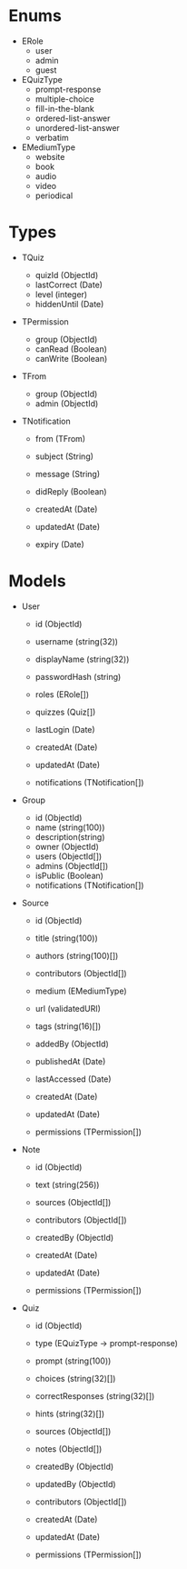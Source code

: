 <!-- This markdown can be viewed as a mindmap using the MarkMap VS Code extension.

MarkMap can also export the mindmap into an HTML file that uses SVG to draw the mindmap -->

# Enums

-   ERole
    -   user
    -   admin
    -   guest
-   EQuizType
    -   prompt-response
    -   multiple-choice
    -   fill-in-the-blank
    -   ordered-list-answer
    -   unordered-list-answer
    -   verbatim
-   EMediumType
    -   website
    -   book
    -   audio
    -   video
    -   periodical

# Types

-   TQuiz

    -   quizId (ObjectId)
    -   lastCorrect (Date)
    -   level (integer)
    -   hiddenUntil (Date)

-   TPermission

    -   group (ObjectId)
    -   canRead (Boolean)
    -   canWrite (Boolean)

-   TFrom

    -   group (ObjectId)
    -   admin (ObjectId)

-   TNotification

    -   from (TFrom)
    -   subject (String)
    -   message (String)
    -   didReply (Boolean)

    -   createdAt (Date)
    -   updatedAt (Date)
    -   expiry (Date)

# Models

-   User

    -   id (ObjectId)

    -   username (string(32))
    -   displayName (string(32))
    -   passwordHash (string)
    -   roles (ERole[])
    -   quizzes (Quiz[])
    -   lastLogin (Date)

    -   createdAt (Date)
    -   updatedAt (Date)
    -   notifications (TNotification[])

-   Group

    -   id (ObjectId)
    -   name (string(100))
    -   description(string)
    -   owner (ObjectId)
    -   users (ObjectId[])
    -   admins (ObjectId[])
    -   isPublic (Boolean)
    -   notifications (TNotification[])

-   Source

    -   id (ObjectId)

    -   title (string(100))
    -   authors (string(100)[])
    -   contributors (ObjectId[])
    -   medium (EMediumType)
    -   url (validatedURI)
    -   tags (string(16)[])

    -   addedBy (ObjectId)
    -   publishedAt (Date)
    -   lastAccessed (Date)

    -   createdAt (Date)
    -   updatedAt (Date)
    -   permissions (TPermission[])

-   Note

    -   id (ObjectId)

    -   text (string(256))
    -   sources (ObjectId[])
    -   contributors (ObjectId[])
    -   createdBy (ObjectId)

    -   createdAt (Date)
    -   updatedAt (Date)
    -   permissions (TPermission[])

-   Quiz

    -   id (ObjectId)

    -   type (EQuizType -> prompt-response)
    -   prompt (string(100))
    -   choices (string(32)[])
    -   correctResponses (string(32)[])
    -   hints (string(32)[])

    -   sources (ObjectId[])
    -   notes (ObjectId[])
    -   createdBy (ObjectId)
    -   updatedBy (ObjectId)
    -   contributors (ObjectId[])

    -   createdAt (Date)
    -   updatedAt (Date)
    -   permissions (TPermission[])
